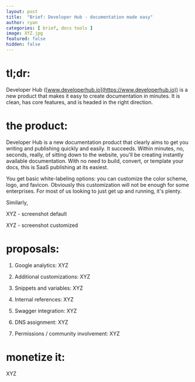 ```yaml
---
layout: post
title:  "Brief: Developer Hub - documentation made easy"
author: ryan
categories: [ brief, docs tools ]
image: XYZ.jpg
featured: false
hidden: false
---
```


# tl;dr:

Developer Hub ([www.developerhub.io](https://www.developerhub.io)) is a new product that makes it easy to create documentation in minutes. It is clean, has core features, and is headed in the right direction.

# the product:

Developer Hub is a new documentation product that clearly aims to get you writing and publishing quickly and easily. It succeeds. Within minutes, no, seconds, really, of sitting down to the website, you'll be creating instantly available documentation. With no need to build, convert, or template your docs, this is SaaS publishing at its easiest.

You get basic white-labeling options: you can customize the color scheme, logo, and favicon. Obviously this customization will not be enough for some enterprises. For most of us looking to just get up and running, it's plenty.

Similarly, 

XYZ - screenshot default

XYZ - screenshot customized

# proposals:

1. Google analytics: XYZ

1. Additional customizations: XYZ

1. Snippets and variables: XYZ

1. Internal references: XYZ

1. Swagger integration: XYZ

1. DNS assignment: XYZ

1. Permissions / community involvement: XYZ

# monetize it:

XYZ